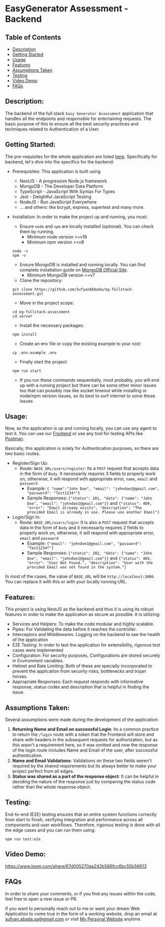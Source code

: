 # EasyGenerator Assessment - Backend

## Table of Contents

- [Description](#description)
- [Getting Started](#getting-started)
- [Usage](#usage)
- [Features](#features)
- [Assumptions Taken](#assumptions-taken)
- [Testing](#testing)
- [Video Demo](#video-demo)
- [FAQs](#faqs)

## Description:

The backend of the full stack `Easy Generator Assessment` application that handles all the endpoints and responsible for entertaining requests. The basic purpose of this to ensure all the best security practices and techniques related to Authentication of a User.

## Getting Started:

The pre-requisites for the whole application are listed [here](https://github.com/SufyanAbbada/eg-fullstack-assessment#readme). Specifically for backend, let's dive into the specifics for the backend:

- Prerequisites: This application is built using

  - NestJS - A progressive Node.js framework
  - MongoDB - The Developer Data Platform
  - TypeScript - JavaScript With Syntax For Types
  - Jest - Delightful JavaScript Testing
  - NodeJS - Run JavaScript Everywhere
  - ... and others: like bcrypt, express, supertest and many more.

- Installation: In order to make the project up and running, you must:

  - Ensure `node` and `npm` are locally installed (optional). You can check them by running.
    - Minimum node version >=v18
    - Minimum npm version >=v8

  ```
  node -v
  npm -v
  ```

  - Ensure MongoDB is installed and running locally. You can find complete installation guide on [MongoDB Official Site](https://www.mongodb.com/).
    - Minimum MongoDB version >=v7
  - Clone the repository:

  ```
  git clone https://github.com/SufyanAbbada/eg-fullstack-assessment.git
  ```

  - Move in the project scope:

  ```
  cd eg-fullstack-assessment
  cd server
  ```

  - Install the necessary packages:

  ```
  npm install
  ```

  - Create an env file or copy the existing example to your root:

  ```
  cp .env.example .env
  ```

  - Finally start the project:

  ```
  npm run start
  ```

  - If you run these commands sequentially, most probably, you will end up with a running project but there can be some other minor issues too that can possibly rise like socket timeout while installing or node/npm version issues, so its best to surf internet to solve those issues

## Usage:

Now, as the application is up and running locally, you can use any agent to test it. You can use our [Frontend](https://github.com/SufyanAbbada/eg-fullstack-assessment/blob/main/client/README.md) or use any tool for testing APIs like [Postman](https://www.postman.com/).

Basically, this application is solely for Authentication purposes, so there are two basic routes.

- Register/Sign Up:
  - Route: `BASE_URL/users/register`: Its a `POST` request that accepts data in the form of `Body`. It necessarily requires 3 fields to properly work on, otherwise, it will respond with appropriate error, `name`, `email` and `password`
    - Example: `{ "name":"John Doe", "email": "johndoe1@gmail.com", "password": "Test1234*"}`
    - Sample Responses: `{"status": 201, "data": {"name": "John Doe", "email": "johndoe1@gmail.com"}}` and `{"status": 409, "error": "Email already exists", "description": "The provided Email is already in use. Please use another Email"}`
- Login/Sign In:
  - Route: `BASE_URL/users/login`: It is also a `POST` request that accepts data in the form of `Body` and it necessarily requires 2 fields to properly work on, otherwise, it will respond with appropriate error, `email` and `password`
    - Example: `{"email": "johndoe1@gmail.com", "password": "Test1234*"}`
    - Sample Responses: `{"status": 202, "data": {"name": "John Doe", "email": "johndoe1@gmail.com"}}` and `{"status": 404, "error": "User Not Found.", "description": "User with the provided Email was not found in the system."}`

In most of the cases, the value of `BASE_URL` will be `http://localhost:3000`. You can replace it with this or with your locally running URL.

## Features:

This project is using NestJS as the backend and thus it is using its robust features in order to make the application as secure as possible. It is utilizing:

- Services and Helpers: To make the code modular and highly scalable.
- Pipes: For Validating the data before it reaches the controller.
- Interceptors and Middlewares: Logging on the backend to see the health of the application
- E2E Testing: In order to test the application for extensibility, rigorous test cases were implemented
- Configuration: For security purposes, Configurations are stored securely in Environment variables.
- Helmet and Rate Limiting: Both of these are specially incorporated to prevent the application from security risks, bottlenecks and trojan horses.
- Appropriate Responses: Each request responds with informative response, status codes and description that is helpful in finding the issue.

## Assumptions Taken:

Several assumptions were made during the development of the application:

1. **Returning Name and Email on successful Login**: Its a common practice to return the `/login` route with a token that the Frontend will store and share with headers in the subsequent requests for authorization, but as this wasn't a requirement here, so it was omitted and now the response of the login route includes Name and Email of the user, after successful authentication.
2. **Name and Email Validations**: Validations on these two fields weren't required by the shared requirements but its always better to make your project perfect from all edges.
3. **Status was shared as a part of the response object**: It can be helpful in deciding the nature of the response just by comparing the status code rather than the whole response object.

## Testing:

End-to-end (E2E) testing ensures that an entire system functions correctly from start to finish, verifying integration and performance across all components and user workflows. Therefore, rigorous testing is done with all the edge cases and you can run them using:

```
npm run test:e2e
```

## Video Demo:

https://www.loom.com/share/67d005270aa242b586fcc6bc55b56613

## FAQs

In order to share your comments, or if you find any issues within the code, feel free to open a new issue or PR.

If you want to personally reach out to me or want your dream Web Application to come true in the form of a working website, drop an email at sufyan.abada.sa@gmail.com or visit [My Personal Website](https://sufyanabbada.com/) anytime.
